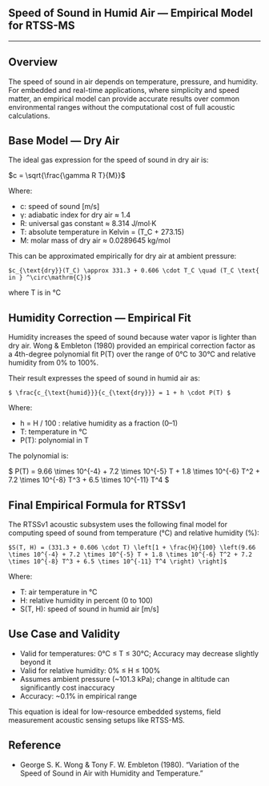## Speed of Sound in Humid Air — Empirical Model for RTSS-MS
---------------------------------------------------------

Overview
--------
The speed of sound in air depends on temperature, pressure, and humidity. 
For embedded and real-time applications, where simplicity and speed matter, 
an empirical model can provide accurate results over common environmental ranges 
without the computational cost of full acoustic calculations.

Base Model — Dry Air
---------------------
The ideal gas expression for the speed of sound in dry air is: 

$c = \sqrt{\frac{\gamma R T}{M}}$

Where:
- c: speed of sound [m/s]
- γ: adiabatic index for dry air ≈ 1.4
- R: universal gas constant ≈ 8.314 J/mol·K
- T: absolute temperature in Kelvin = (T_C + 273.15)
- M: molar mass of dry air ≈ 0.0289645 kg/mol

This can be approximated empirically for dry air at ambient pressure:

    $c_{\text{dry}}(T_C) \approx 331.3 + 0.606 \cdot T_C \quad (T_C \text{ in } ^\circ\mathrm{C})$

where T is in °C

Humidity Correction — Empirical Fit
-----------------------------------
Humidity increases the speed of sound because water vapor is lighter than dry air. 
Wong & Embleton (1980) provided an empirical correction factor as a 4th-degree 
polynomial fit P(T) over the range of 0°C to 30°C and relative humidity from 0% to 100%.

Their result expresses the speed of sound in humid air as:

    $ \frac{c_{\text{humid}}}{c_{\text{dry}}} = 1 + h \cdot P(T) $

Where:
- h = H / 100 : relative humidity as a fraction (0–1)
- T: temperature in °C
- P(T): polynomial in T

The polynomial is: 

$ P(T) = 9.66 \times 10^{-4} + 7.2 \times 10^{-5} T + 1.8 \times 10^{-6} T^2 + 7.2 \times 10^{-8} T^3 + 6.5 \times 10^{-11} T^4 $
    
Final Empirical Formula for RTSSv1
-----------------------------------
The RTSSv1 acoustic subsystem uses the following final model for computing 
speed of sound from temperature (°C) and relative humidity (%):

    $S(T, H) = (331.3 + 0.606 \cdot T) \left[1 + \frac{H}{100} \left(9.66 \times 10^{-4} + 7.2 \times 10^{-5} T + 1.8 \times 10^{-6} T^2 + 7.2 \times 10^{-8} T^3 + 6.5 \times 10^{-11} T^4 \right) \right]$


Where:
- T: air temperature in °C
- H: relative humidity in percent (0 to 100)
- S(T, H): speed of sound in humid air [m/s]

Use Case and Validity
----------------------
- Valid for temperatures: 0°C ≤ T ≤ 30°C; Accuracy may decrease slightly beyond it
- Valid for relative humidity: 0% ≤ H ≤ 100%
- Assumes ambient pressure (~101.3 kPa); change in altitude can significantly cost inaccuracy
- Accuracy: ~0.1% in empirical range

This equation is ideal for low-resource embedded systems, field measurement acoustic sensing setups like RTSS-MS.

Reference
----------
- George S. K. Wong & Tony F. W. Embleton (1980). “Variation of the Speed of Sound in Air with Humidity and Temperature.”


